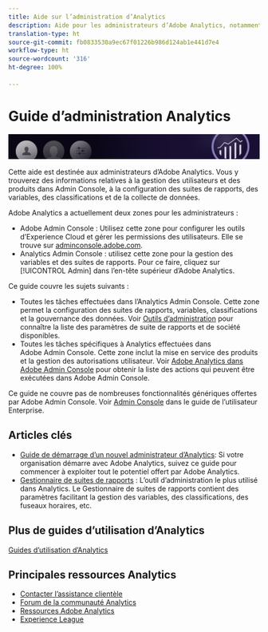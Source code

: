 ```yaml
---
title: Aide sur l’administration d’Analytics
description: Aide pour les administrateurs d’Adobe Analytics, notamment pour la gestion des utilisateurs et des produits dans Admin Console, la configuration des suites de rapports, des variables, des classifications et de la collecte de données.
translation-type: ht
source-git-commit: fb0833530a9ec67f01226b986d124ab1e441d7e4
workflow-type: ht
source-wordcount: '316'
ht-degree: 100%

---
```



# Guide d’administration Analytics

![Bannière](/assets/doc_banner_admin.png)

Cette aide est destinée aux administrateurs d’Adobe Analytics. Vous y trouverez des informations relatives à la gestion des utilisateurs et des produits dans Admin Console, à la configuration des suites de rapports, des variables, des classifications et de la collecte de données.

Adobe Analytics a actuellement deux zones pour les administrateurs :

* Adobe Admin Console : Utilisez cette zone pour configurer les outils d’Experience Cloud et gérer les permissions des utilisateurs. Elle se trouve sur [adminconsole.adobe.com](https://adminconsole.adobe.com).
* Analytics Admin Console : utilisez cette zone pour la gestion des variables et des suites de rapports. Pour ce faire, cliquez sur [!UICONTROL Admin] dans l’en-tête supérieur d’Adobe Analytics.

Ce guide couvre les sujets suivants :

* Toutes les tâches effectuées dans l’Analytics Admin Console. Cette zone permet la configuration des suites de rapports, variables, classifications et la gouvernance des données. Voir [Outils d’administration](admin/c-admin-tools.md) pour connaître la liste des paramètres de suite de rapports et de société disponibles.
* Toutes les tâches spécifiques à Analytics effectuées dans Adobe Admin Console. Cette zone inclut la mise en service des produits et la gestion des autorisations utilisateur. Voir [Adobe Analytics dans Adobe Admin Console](admin-console/home.md) pour obtenir la liste des actions qui peuvent être exécutées dans Adobe Admin Console.

Ce guide ne couvre pas de nombreuses fonctionnalités génériques offertes par Adobe Admin Console. Voir [Admin Console](https://helpx.adobe.com/fr/enterprise/using/admin-console.html) dans le guide de l’utilisateur Enterprise.

## Articles clés

* [Guide de démarrage d’un nouvel administrateur d’Analytics](admin-console/first-admin-guide.md): Si votre organisation démarre avec Adobe Analytics, suivez ce guide pour commencer à exploiter tout le potentiel offert par Adobe Analytics.
* [Gestionnaire de suites de rapports](c-manage-report-suites/report-suites-admin.md) : L’outil d’administration le plus utilisé dans Analytics. Le Gestionnaire de suites de rapports contient des paramètres facilitant la gestion des variables, des classifications, des fuseaux horaires, etc.

## Plus de guides d’utilisation d’Analytics

[Guides d’utilisation d’Analytics](/help/landing/home.md)

## Principales ressources Analytics

* [Contacter l’assistance clientèle](https://helpx.adobe.com/fr/contact/enterprise-support.ec.html)
* [Forum de la communauté Analytics](https://forums.adobe.com/community/experience-cloud/analytics-cloud/analytics)
* [Ressources Adobe Analytics](https://forums.adobe.com/message/10660755)
* [Experience League](https://landing.adobe.com/experience-league/)

